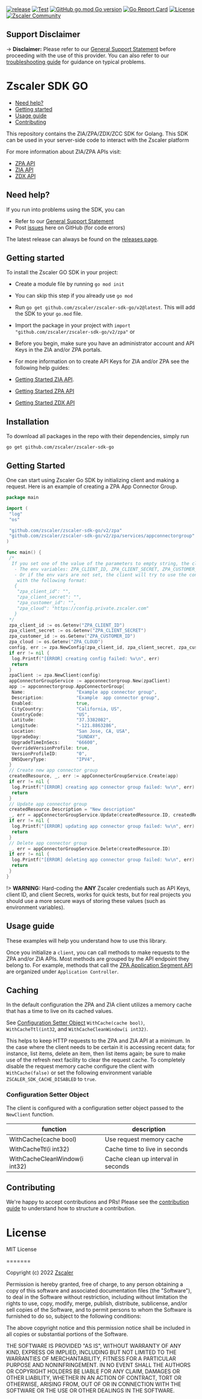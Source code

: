 [![release](https://github.com/zscaler/zscaler-sdk-go/actions/workflows/release.yml/badge.svg)](https://github.com/zscaler/zscaler-sdk-go/actions/workflows/release.yml)
[![Test](https://github.com/zscaler/zscaler-sdk-go/actions/workflows/test.yml/badge.svg)](https://github.com/zscaler/zscaler-sdk-go/actions/workflows/test.yml)
[![GitHub go.mod Go version](https://img.shields.io/github/go-mod/go-version/zscaler/zscaler-sdk-go)](https://github.com/zscaler/zscaler-sdk-go/v2/blob/master/.go-version)
[![Go Report Card](https://goreportcard.com/badge/github.com/zscaler/zscaler-sdk-go)](https://goreportcard.com/report/github.com/zscaler/zscaler-sdk-go)
[![License](https://img.shields.io/github/license/zscaler/zscaler-sdk-go?color=blue)](https://github.com/zscaler/zscaler-sdk-go/v2/blob/master/LICENSE)
[![Zscaler Community](https://img.shields.io/badge/zscaler-community-blue)](https://community.zscaler.com/)

## Support Disclaimer

-> **Disclaimer:** Please refer to our [General Support Statement](docs/guides/support.md) before proceeding with the use of this provider. You can also refer to our [troubleshooting guide](docs/guides/troubleshooting.md) for guidance on typical problems.

# Zscaler SDK GO

* [Need help?](#need-help)
* [Getting started](#getting-started)
* [Usage guide](#usage-guide)
* [Contributing](#contributing)

This repository contains the ZIA/ZPA/ZDX/ZCC SDK for Golang. This SDK can be
used in your server-side code to interact with the Zscaler platform

For more information about ZIA/ZPA APIs visit:

* [ZPA API](https://help.zscaler.com/zpa/zpa-api/api-developer-reference-guide)
* [ZIA API](https://help.zscaler.com/zia/getting-started-zia-api)
* [ZDX API](https://help.zscaler.com/zdx/understanding-zdx-api)

## Need help?

If you run into problems using the SDK, you can

* Refer to our [General Support Statement](/docs/guides/support.md)
* Post [issues][github-issues] here on GitHub (for code errors)

The latest release can always be found on the [releases page][github-releases].

## Getting started

To install the Zscaler GO SDK in your project:

  - Create a module file by running `go mod init`
  - You can skip this step if you already use `go mod`
  - Run `go get github.com/zscaler/zscaler-sdk-go/v2@latest`. This will add
    the SDK to your `go.mod` file.
  - Import the package in your project with `import "github.com/zscaler/zscaler-sdk-go/v2/zpa"` or
  - Before you begin, make sure you have an administrator account and API Keys in the ZIA and/or ZPA portals.
  - For more information on to create API Keys for ZIA and/or ZPA see the following help guides:

  - [Getting Started ZIA API](https://help.zscaler.com/zpa/zpa-api/api-developer-reference-guide).
  - [Getting Started ZPA API](https://help.zscaler.com/zpa/getting-started-zpa-api)
  - [Getting Started ZDX API](https://help.zscaler.com/zdx/about-zdx-api)

## Installation

To download all packages in the repo with their dependencies, simply run

`go get github.com/zscaler/zscaler-sdk-go`

## Getting Started

One can start using Zscaler Go SDK by initializing client and making a request.
Here is an example of creating a ZPA App Connector Group.

```go
package main

import (
 "log"
 "os"

 "github.com/zscaler/zscaler-sdk-go/v2/zpa"
 "github.com/zscaler/zscaler-sdk-go/v2/zpa/services/appconnectorgroup"
)

func main() {
 /*
  If you set one of the value of the parameters to empty string, the client will fallback to:
   - The env variables: ZPA_CLIENT_ID, ZPA_CLIENT_SECRET, ZPA_CUSTOMER_ID, ZPA_CLOUD
   - Or if the env vars are not set, the client will try to use the config file which should be placed at  $HOME/.zpa/credentials.json on Linux and OS X, or "%USERPROFILE%\.zpa/credentials.json" on windows
    with the following format:
   {
    "zpa_client_id": "",
    "zpa_client_secret": "",
    "zpa_customer_id": "",
    "zpa_cloud": "https://config.private.zscaler.com"
   }
 */
 zpa_client_id := os.Getenv("ZPA_CLIENT_ID")
 zpa_client_secret := os.Getenv("ZPA_CLIENT_SECRET")
 zpa_customer_id := os.Getenv("ZPA_CUSTOMER_ID")
 zpa_cloud := os.Getenv("ZPA_CLOUD")
 config, err := zpa.NewConfig(zpa_client_id, zpa_client_secret, zpa_customer_id, zpa_cloud, "userAgent")
 if err != nil {
  log.Printf("[ERROR] creating config failed: %v\n", err)
  return
 }
 zpaClient := zpa.NewClient(config)
 appConnectorGroupService := appconnectorgroup.New(zpaClient)
 app := appconnectorgroup.AppConnectorGroup{
  Name:                   "Example app connector group",
  Description:            "Example  app connector group",
  Enabled:                true,
  CityCountry:            "California, US",
  CountryCode:            "US",
  Latitude:               "37.3382082",
  Longitude:              "-121.8863286",
  Location:               "San Jose, CA, USA",
  UpgradeDay:             "SUNDAY",
  UpgradeTimeInSecs:      "66600",
  OverrideVersionProfile: true,
  VersionProfileID:       "0",
  DNSQueryType:           "IPV4",
 }
 // Create new app connector group
 createdResource, _, err := appConnectorGroupService.Create(app)
 if err != nil {
  log.Printf("[ERROR] creating app connector group failed: %v\n", err)
  return
 }
 // Update app connector group
 createdResource.Description = "New description"
 _, err = appConnectorGroupService.Update(createdResource.ID, createdResource)
 if err != nil {
  log.Printf("[ERROR] updating app connector group failed: %v\n", err)
  return
 }
 // Delete app connector group
 _, err = appConnectorGroupService.Delete(createdResource.ID)
 if err != nil {
  log.Printf("[ERROR] deleting app connector group failed: %v\n", err)
  return
 }
}
```

!> **WARNING:** Hard-coding the **ANY** Zscaler credentials such as API Keys, client ID, and client Secrets,
works for quick tests, but for real projects you should use a more secure ways of storing these values
(such as environment variables).

## Usage guide

These examples will help you understand how to use this library.

Once you initialize a `client`, you can call methods to make requests to the
ZPA and/or ZIA APIs. Most methods are grouped by the API endpoint they belong to. For
example, methods that call the [ZPA Application Segment
API](https://help.zscaler.com/zpa/application-controller) are organized under
`Application Controller`.

## Caching

In the default configuration the ZPA and ZIA client utilizes a memory cache that has a time to live on its cached values.

See [Configuration Setter Object](#configuration-setter-object)  `WithCache(cache bool)`, `WithCacheTtl(int32`, and `WithCacheCleanWindow(i int32)`.

This helps to keep HTTP requests to the ZPA and ZIA API at a minimum. In the case where the client needs to be certain it is accessing recent data; for instance, list items, delete an item, then list items again; be sure to make use of the refresh next facility to clear the request cache. To completely disable the request
memory cache configure the client with `WithCache(false)` or set the following environment variable ``ZSCALER_SDK_CACHE_DISABLED`` to `true`.

### Configuration Setter Object

The client is configured with a configuration setter object passed to the `NewClient` function.

| function | description |
|----------|-------------|
| WithCache(cache bool) | Use request memory cache |
| WithCacheTtl(i int32) | Cache time to live in seconds |
| WithCacheCleanWindow(i int32) | Cache clean up interval in seconds

## Contributing

We're happy to accept contributions and PRs! Please see the [contribution
guide](https://github.com/zscaler/zscaler-sdk-go/blob/master/CONTRIBUTING.md) to understand how to
structure a contribution.

[github-issues]: https://github.com/zscaler/zscaler-sdk-go/issues
[github-releases]: https://github.com/zscaler/zscaler-sdk-go/releases

License
=========

MIT License

=======

Copyright (c) 2022 [Zscaler](https://github.com/zscaler)

Permission is hereby granted, free of charge, to any person obtaining a copy
of this software and associated documentation files (the "Software"), to deal
in the Software without restriction, including without limitation the rights
to use, copy, modify, merge, publish, distribute, sublicense, and/or sell
copies of the Software, and to permit persons to whom the Software is
furnished to do so, subject to the following conditions:

The above copyright notice and this permission notice shall be included in all
copies or substantial portions of the Software.

THE SOFTWARE IS PROVIDED "AS IS", WITHOUT WARRANTY OF ANY KIND, EXPRESS OR
IMPLIED, INCLUDING BUT NOT LIMITED TO THE WARRANTIES OF MERCHANTABILITY,
FITNESS FOR A PARTICULAR PURPOSE AND NONINFRINGEMENT. IN NO EVENT SHALL THE
AUTHORS OR COPYRIGHT HOLDERS BE LIABLE FOR ANY CLAIM, DAMAGES OR OTHER
LIABILITY, WHETHER IN AN ACTION OF CONTRACT, TORT OR OTHERWISE, ARISING FROM,
OUT OF OR IN CONNECTION WITH THE SOFTWARE OR THE USE OR OTHER DEALINGS IN THE
SOFTWARE.
